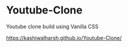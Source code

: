 # Youtube-Clone
Youtube clone build using Vanilla CSS 

https://kashiwalharsh.github.io/Youtube-Clone/
